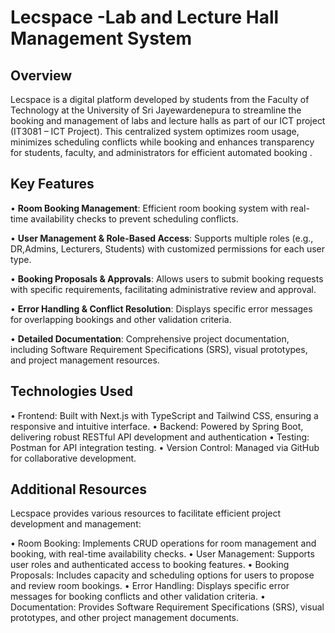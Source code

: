 # Lecspace -Lab and Lecture Hall Management System

## Overview

Lecspace is a digital platform developed by students from the Faculty of Technology at the University of Sri Jayewardenepura to streamline the booking and management of labs and lecture halls as part of our ICT project (IT3081 – ICT Project).  This centralized system optimizes room usage, minimizes scheduling conflicts while booking and enhances transparency for students, faculty, and administrators for efficient automated booking .

## Key Features

•	**Room Booking Management**: Efficient room booking system with real-time availability checks to prevent scheduling conflicts. 

•	**User Management & Role-Based Access**: Supports multiple roles (e.g., DR,Admins, Lecturers, Students) with customized permissions for each user type. 

•	**Booking Proposals & Approvals**: Allows users to submit booking requests with specific requirements, facilitating administrative review and approval. 

•	**Error Handling & Conflict Resolution**: Displays specific error messages for overlapping bookings and other validation criteria. 

•	**Detailed Documentation**: Comprehensive project documentation, including Software Requirement Specifications (SRS), visual prototypes, and project management resources.

## Technologies Used

•	Frontend: Built with Next.js with TypeScript and Tailwind CSS, ensuring a responsive and intuitive interface.
•	Backend: Powered by Spring Boot, delivering robust RESTful API development and authentication
•	Testing: Postman for API integration testing.
•	Version Control: Managed via GitHub for collaborative development.

## Additional Resources

Lecspace provides various resources to facilitate efficient project development and management:

•	Room Booking: Implements CRUD operations for room management and booking, with real-time availability checks.
•	User Management: Supports user roles and authenticated access to booking features.
•	Booking Proposals: Includes capacity and scheduling options for users to propose and review room bookings.
•	Error Handling: Displays specific error messages for booking conflicts and other validation criteria.
•	Documentation: Provides Software Requirement Specifications (SRS), visual prototypes, and other project management documents.

